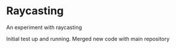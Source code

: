 Raycasting
==========

An experiment with raycasting

Initial test up and running.  Merged new code with main repository
